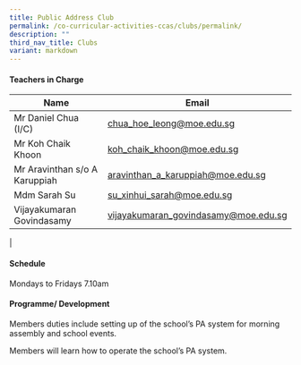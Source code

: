 ```yaml
---
title: Public Address Club
permalink: /co-curricular-activities-ccas/clubs/permalink/
description: ""
third_nav_title: Clubs
variant: markdown
---
```

#### **Teachers in Charge**

 | Name | Email |
 | -------- | -------- |
|Mr	Daniel Chua (I/C)	|[chua_hoe_leong@moe.edu.sg](mailto:chua_hoe_leong@moe.edu.sg)|
|Mr	Koh Chaik Khoon	|[koh_chaik_khoon@moe.edu.sg](mailto:koh_chaik_khoon@moe.edu.sg)|
|Mr	Aravinthan s/o A Karuppiah	|[aravinthan_a_karuppiah@moe.edu.sg](mailto:aravinthan_a_karuppiah@moe.edu.sg)|
|	Mdm Sarah Su 	|[su_xinhui_sarah@moe.edu.sg](mailto:su_xinhui_sarah@moe.edu.sg)|
|	Vijayakumaran Govindasamy	|[vijayakumaran_govindasamy@moe.edu.sg](mailto:vijayakumaran_govindasamy@moe.edu.sg)		
|

#### **Schedule**

Mondays to Fridays 7.10am <br>

#### **Programme/ Development**


Members duties include setting up of the school’s PA system for morning assembly and school events. 

Members will learn how to operate the school’s PA system.